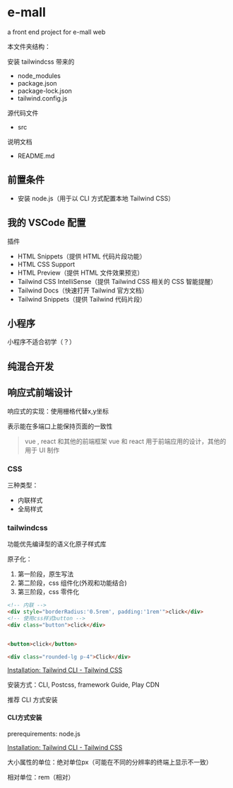 # e-mall

a front end project for e-mall web

本文件夹结构：

安装 tailwindcss 带来的

- node_modules
- package.json
- package-lock.json
- tailwind.config.js

源代码文件

- src

说明文档

- README.md

## 前置条件

- 安装 node.js（用于以 CLI 方式配置本地 Tailwind CSS）

## 我的 VSCode 配置

插件

- HTML Snippets（提供 HTML 代码片段功能）
- HTML CSS Support
- HTML Preview（提供 HTML 文件效果预览）
- Tailwind CSS IntelliSense（提供 Tailwind CSS 相关的 CSS 智能提醒）
- Tailwind Docs（快速打开 Tailwind 官方文档）
- Tailwind Snippets（提供 Tailwind 代码片段）

## 小程序

小程序不适合初学（？）

## 纯混合开发

## 响应式前端设计

响应式的实现：使用栅格代替x,y坐标

表示能在多端口上能保持页面的一致性

> vue , react 和其他的前端框架
> vue 和 react 用于前端应用的设计，其他的用于 UI 制作

### CSS

三种类型：

- 内联样式
- 全局样式

### tailwindcss

功能优先编译型的语义化原子样式库

原子化：

1. 第一阶段，原生写法
2. 第二阶段，css 组件化(外观和功能结合)
3. 第三阶段，css 零件化

```html
<!-- 内联 -->
<div style="borderRadius:'0.5rem', padding:'1rem'">click</div> 
<!-- 使用css样式button -->
<div class="button">click</div>


<button>click</button>

<div class="rounded-lg p-4">Click</div>
```

[Installation: Tailwind CLI - Tailwind CSS](https://tailwindcss.com/docs/installation)

安装方式：CLI, Postcss, framework Guide, Play CDN

推荐 CLI 方式安装

#### CLI方式安装

prerequirements: node.js

[Installation: Tailwind CLI - Tailwind CSS](https://tailwindcss.com/docs/installation)

大小属性的单位：绝对单位px（可能在不同的分辨率的终端上显示不一致）

相对单位：rem（相对）

